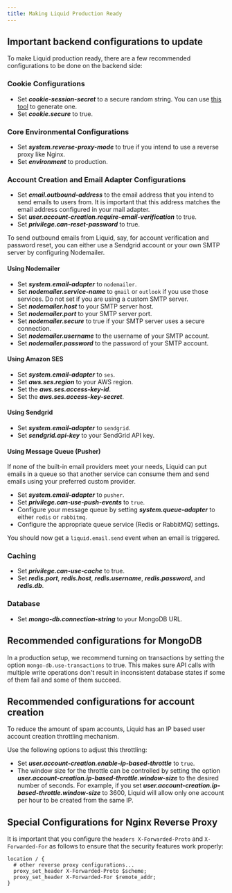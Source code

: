 ```yaml
---
title: Making Liquid Production Ready
---
```


## Important backend configurations to update

To make Liquid production ready, there are a few recommended configurations to be done on the backend side:

### Cookie Configurations

- Set **_cookie-session-secret_** to a secure random string. You can use [this tool](https://www.uuidgenerator.net/guid) to generate one.
- Set **_cookie.secure_** to true.

### Core Environmental Configurations

- Set **_system.reverse-proxy-mode_** to true if you intend to use a reverse proxy like Nginx.
- Set **_environment_** to production.

### Account Creation and Email Adapter Configurations

- Set **_email.outbound-address_** to the email address that you intend to send emails to users from. It is important that this address matches the email address configured in your mail adapter.
- Set **_user.account-creation.require-email-verification_** to true.
- Set **_privilege.can-reset-password_** to true.

To send outbound emails from Liquid, say, for account verification and password reset, you can either use a Sendgrid account or your own SMTP server by configuring Nodemailer.

#### Using Nodemailer

- Set **_system.email-adapter_** to `nodemailer`.
- Set **_nodemailer.service-name_** to `gmail` or `outlook` if you use those services. Do not set if you are using a custom SMTP server.
- Set **_nodemailer.host_** to your SMTP server host.
- Set **_nodemailer.port_** to your SMTP server port.
- Set **_nodemailer.secure_** to true if your SMTP server uses a secure connection.
- Set **_nodemailer.username_** to the username of your SMTP account.
- Set **_nodemailer.password_** to the password of your SMTP account.

#### Using Amazon SES

- Set **_system.email-adapter_** to `ses`.
- Set **_aws.ses.region_** to your AWS region.
- Set the **_aws.ses.access-key-id_**.
- Set the **_aws.ses.access-key-secret_**.

#### Using Sendgrid

- Set **_system.email-adapter_** to `sendgrid`.
- Set **_sendgrid.api-key_** to your SendGrid API key.

#### Using Message Queue (Pusher)

If none of the built-in email providers meet your needs, Liquid can put emails in a queue so that another service can consume them and send emails using your preferred custom provider.

- Set **_system.email-adapter_** to `pusher`.
- Set **_privilege.can-use-push-events_** to `true`.
- Configure your message queue by setting **_system.queue-adapter_** to either `redis` or `rabbitmq`.
- Configure the appropriate queue service (Redis or RabbitMQ) settings.

You should now get a `liquid.email.send` event when an email is triggered.

### Caching

- Set **_privilege.can-use-cache_** to true.
- Set **_redis.port_**, **_redis.host_**, **_redis.username_**, **_redis.password_**, and **_redis.db_**.

### Database

- Set **_mongo-db.connection-string_** to your MongoDB URL.

## Recommended configurations for MongoDB

In a production setup, we recommend turning on transactions by setting the option `mongo-db.use-transactions` to true. This makes sure API calls with multiple write operations don't result in inconsistent database states if some of them fail and some of them succeed.

## Recommended configurations for account creation

To reduce the amount of spam accounts, Liquid has an IP based user account creation throttling mechanism.

Use the following options to adjust this throttling:

- Set **_user.account-creation.enable-ip-based-throttle_** to `true`.
- The window size for the throttle can be controlled by setting the option **_user.account-creation.ip-based-throttle.window-size_** to the desired number of seconds. For example, if you set **_user.account-creation.ip-based-throttle.window-size_** to 3600, Liquid will allow only one account per hour to be created from the same IP.

## Special Configurations for Nginx Reverse Proxy

It is important that you configure the `headers X-Forwarded-Proto` and `X-Forwarded-For` as follows to ensure that the security features work properly:

```nginx
location / {
  # other reverse proxy configurations...
  proxy_set_header X-Forwarded-Proto $scheme;
  proxy_set_header X-Forwarded-For $remote_addr;
}
```

